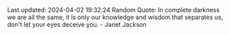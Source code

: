 Last updated: 2024-04-02 19:32:24
Random Quote: In complete darkness we are all the same, it is only our knowledge and wisdom that separates us, don't let your eyes deceive you. - Janet Jackson